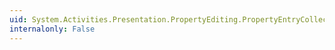 ```yaml
---
uid: System.Activities.Presentation.PropertyEditing.PropertyEntryCollection.#ctor(System.Activities.Presentation.PropertyEditing.PropertyValue)
internalonly: False
---
```

